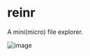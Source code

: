 # reinr
A mini(micro) file explorer.

![image](https://github.com/nathanstephane/reinr/assets/75221936/c2a2ecdc-956a-4873-bdbe-9303fb421489)


